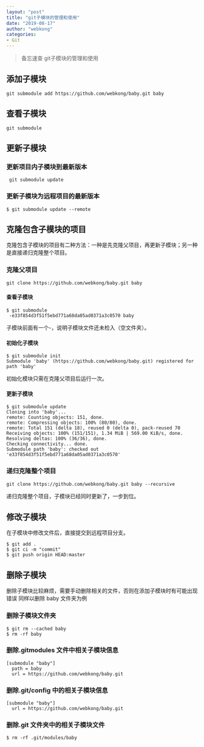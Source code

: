 ```yaml
---
layout: "post"
title: "git子模块的管理和使用"
date: "2019-08-17"
author: "webkong"
categories:
- Git
---
```


> 备忘速查
>git子模块的管理和使用


## 添加子模块

```
git submodule add https://github.com/webkong/baby.git baby
```
<!-- more -->
## 查看子模块

```
git submodule
```

## 更新子模块

### 更新项目内子模块到最新版本

```
 git submodule update
```

### 更新子模块为远程项目的最新版本

```
$ git submodule update --remote
```

## 克隆包含子模块的项目

克隆包含子模块的项目有二种方法：一种是先克隆父项目，再更新子模块；另一种是直接递归克隆整个项目。

### 克隆父项目

```
git clone https://github.com/webkong/baby.git baby
```

#### 查看子模块

```
$ git submodule
 -e33f854d3f51f5ebd771a68da05ad0371a3c0570 baby
```

子模块前面有一个-，说明子模块文件还未检入（空文件夹）。

#### 初始化子模块

```
$ git submodule init
Submodule 'baby' (https://github.com/webkong/baby.git) registered for path 'baby'
```

初始化模块只需在克隆父项目后运行一次。

#### 更新子模块

```
$ git submodule update
Cloning into 'baby'...
remote: Counting objects: 151, done.
remote: Compressing objects: 100% (80/80), done.
remote: Total 151 (delta 18), reused 0 (delta 0), pack-reused 70
Receiving objects: 100% (151/151), 1.34 MiB | 569.00 KiB/s, done.
Resolving deltas: 100% (36/36), done.
Checking connectivity... done.
Submodule path 'baby': checked out 'e33f854d3f51f5ebd771a68da05ad0371a3c0570'
```

### 递归克隆整个项目

```
git clone https://github.com/webkong/baby.git baby --recursive
```

递归克隆整个项目，子模块已经同时更新了，一步到位。

## 修改子模块

在子模块中修改文件后，直接提交到远程项目分支。

```
$ git add .
$ git ci -m "commit"
$ git push origin HEAD:master
```

## 删除子模块

删除子模块比较麻烦，需要手动删除相关的文件，否则在添加子模块时有可能出现错误
同样以删除 baby 文件夹为例

### 删除子模块文件夹

```
$ git rm --cached baby
$ rm -rf baby
```

### 删除.gitmodules 文件中相关子模块信息

```
[submodule "baby"]
  path = baby
  url = https://github.com/webkong/baby.git
```

### 删除.git/config 中的相关子模块信息

```
[submodule "baby"]
  url = https://github.com/webkong/baby.git

```

### 删除.git 文件夹中的相关子模块文件

```
$ rm -rf .git/modules/baby
```
